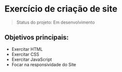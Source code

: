<h1>Exercício de criação de site</h1>

>Status do projeto: Em desenvolvimento

<h2>Objetivos principais:</h2>

<ul>
  <li>Exercitar HTML</li>
  <li>Exercitar CSS</li>
  <li>Exercitar JavaScript</li>
  <li>Focar na responsividade do Site</li>
</ul>
